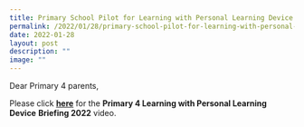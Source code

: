 ```yaml
---
title: Primary School Pilot for Learning with Personal Learning Device (P4)
permalink: /2022/01/28/primary-school-pilot-for-learning-with-personal-learning-device-p4/
date: 2022-01-28
layout: post
description: ""
image: ""
---
```

<p>Dear Primary 4 parents,</p>
<p>Please click <a href="https://go.gov.sg/p4-learning-with-pld-briefing" target="_blank" rel="noopener"><strong>here</strong></a>&nbsp;for the&nbsp;<strong>Primary 4 Learning with Personal Learning Device</strong>&nbsp;<strong>Briefing 2022</strong>&nbsp;video.</p>